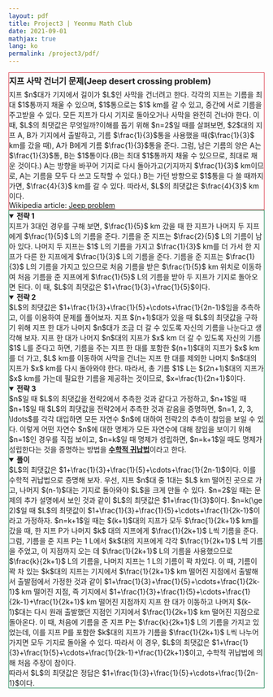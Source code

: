 ```yaml
---
layout: pdf
title: Project3 | Yeonmu Math Club
date: 2021-09-01
mathjax: true
lang: ko
permalink: /project3/pdf/
---
```

<div id="accordion">
  <div id="collapseOne" class="collapse show" data-bs-parent="#accordion">
    <div class="card-body" style="border: 1px solid rgb(220, 53, 69);">
     <h3 style="margin: 0.2em 0 0.3em 0;">지프 사막 건너기 문제(Jeep desert crossing problem)</h3>
     <redbox style="margin: 0.5em 0 1.2em 0;">지프 $n$대가 기지에서 길이가 $L$인 사막을 건너려고 한다. 각각의 지프는 기름을 최대 $1$통까지 채울 수 있으며, $1$통으로는 $1$ km를 갈 수 있고, 중간에 서로 기름을 주고받을 수 있다. 모든 지프가 다시 기지로 돌아오거나 사막을 완전히 건너야 한다. 이 때, $L$의 최댓값은 무엇일까?</redbox>이해를 돕기 위해 $n=2$일 때를 살펴보면, $2$대의 지프 A, B가 기지에서 출발하고, 기름 $\frac{1}{3}$통을 사용했을 때($\frac{1}{3}$ km를 갔을 때), A가 B에게 기름 $\frac{1}{3}$통을 준다. 그럼, 남은 기름의 양은 A는 $\frac{1}{3}$통, B는 $1$통이다.(B는 최대 $1$통까지 채울 수 있으므로, 최대로 채운 것이다.) A는 방향을 바꾸어 기지로 다시 돌아가고(기지까지 $\frac{1}{3}$ km이므로, A는 기름을 모두 다 쓰고 도착할 수 있다.) B는 가던 방향으로 $1$통을 다 쓸 때까지 가면, $\frac{4}{3}$ km를 갈 수 있다. 따라서, $L$의 최댓값은 $\frac{4}{3}$ km이다.<br>
     Wikipedia article: <a href="https://en.wikipedia.org/wiki/Jeep_problem" target="_blank">Jeep problem</a>
    </div>
  </div>
  <div id="collapseTwo" class="collapse show" data-bs-parent="#accordion">
    <div class="card-body" style="border: 1px solid rgb(25, 135, 84);">
      <greenbox><details open><summary><b>전략 1</b></summary>지프가 3대인 경우를 구해 보면, $\frac{1}{5}$ km 갔을 때 한 지프가 나머지 두 지프에게 $\frac{1}{5}$ L의 기름을 준다. 기름을 준 지프는 $\frac{2}{5}$ L의 기름이 남아 있다. 나머지 두 지프는 $1$ L의 기름을 가지고 $\frac{1}{3}$ km를 더 가서 한 지프가 다른 한 지프에게 $\frac{1}{3}$ L의 기름을 준다. 기름을 준 지프는 $\frac{1}{3}$ L의 기름을 가지고 있으므로 처음 기름을 받은 $\frac{1}{5}$ km 위치로 이동하여 처음 기름을 준 지프에게 $\frac{1}{5}$ L의 기름을 받아 두 지프가 기지로 돌아오면 된다. 이 때, $L$의 최댓값은 $1+\frac{1}{3}+\frac{1}{5}$이다.</details></greenbox>
      <greenbox><details open><summary><b>전략 2</b></summary>$L$의 최댓값은 $1+\frac{1}{3}+\frac{1}{5}+\cdots+\frac{1}{2n-1}$임을 추측하고, 이를 이용하여 문제를 풀어보자. 지프 $(n+1)$대가 있을 때 $L$의 최댓값을 구하기 위해 지프 한 대가 나머지 $n$대가 조금 더 갈 수 있도록 자신의 기름을 나눈다고 생각해 보자. 지프 한 대가 나머지 $n$대의 지프가 $x$ km 더 갈 수 있도록 자신의 기름 $1$ L를 준다고 하면, 기름을 주는 지프 한 대를 포함한 $(n+1)$대의 지프가 $x$ km를 더 가고, $L$ km를 이동하여 사막을 건너는 지프 한 대를 제외한 나머지 $n$대의 지프가 $x$ km를 다시 돌아와야 한다. 따라서, 총 기름 $1$ L는 $(2n+1)$대의 지프가 $x$ km를 가는데 필요한 기름을 제공하는 것이므로, $x=\frac{1}{2n+1}$이다.</details></greenbox>
      <greenbox><details open><summary><b>전략 3</b></summary>$n$일 때 $L$의 최댓값을 전략2에서 추측한 것과 같다고 가정하고, $n+1$일 때 $n+1$일 때 $L$의 최댓값을 전략2에서 추측한 것과 같음을 증명하면, $n=1, 2, 3, \ldots$를 각각 대입하면 모든 자연수 $n$에 대하여 전략2의 추측이 참임을 보일 수 있다. 이렇게 어떤 자연수 $n$에 대한 명제가 모든 자연수에 대해 참임을 보이기 위해 $n=1$인 경우를 직접 보이고, $n=k$일 때 명제가 성립하면, $n=k+1$일 때도 명제가 성립한다는 것을 증명하는 방법을 <b><a href="https://ko.wikipedia.org/wiki/수학적_귀납법" target="_blank">수학적 귀납법</a></b>이라고 한다.</details></greenbox>
      <purplebox><details open><summary><b>풀이</b></summary>$L$의 최댓값은 $1+\frac{1}{3}+\frac{1}{5}+\cdots+\frac{1}{2n-1}$이다. 이를 수학적 귀납법으로 증명해 보자. 우선, 지프 $n$대 중 1대는 $L$ km 떨어진 곳으로 가고, 나머지 $(n-1)$대는 기지로 돌아와야 $L$을 크게 만들 수 있다. $n=2$일 때는 문제의 추가 설명에서 보인 것과 같이 $L$의 최댓값은 $1+\frac{1}{3}$이다. $n=k(\ge 2)$일 때 $L$의 최댓값이 $1+\frac{1}{3}+\frac{1}{5}+\cdots+\frac{1}{2k-1}$이라고 가정하자. $n=k+1$일 때는 $(k+1)$대의 지프가 모두 $\frac{1}{2k+1}$ km를 갔을 때, 한 지프 P가 나머지 $k$ 대의 지프에게 $\frac{1}{2k+1}$ L씩 기름을 준다. 그럼, 기름을 준 지프 P는 1 L에서 $k$대의 지프에게 각각 $\frac{1}{2k+1}$ L씩 기름을 주었고, 이 지점까지 오는 데 $\frac{1}{2k+1}$ L의 기름을 사용했으므로 $\frac{k}{2k+1}$ L의 기름을, 나머지 지프는 1 L의 기름이 꽉 차있다. 이 때, 기름이 꽉 차 있는 $k$대의 지프는 기지에서 $\frac{1}{2k+1}$ km 떨어진 지점에서 출발해서 출발점에서 가정한 것과 같이 $1+\frac{1}{3}+\frac{1}{5}+\cdots+\frac{1}{2k-1}$ km 떨어진 지점, 즉 기지에서 $1+\frac{1}{3}+\frac{1}{5}+\cdots+\frac{1}{2k-1}+\frac{1}{2k+1}$ km 떨어진 지점까지 지프 한 대가 이동하고 나머지 $(k-1)$대는 다시 원래 출발했던 지점인 기지에서 $\frac{1}{2k+1}$ km 떨어진 지점으로 돌아온다. 이 때, 처음에 기름을 준 지프 P는 $\frac{k}{2k+1}$ L의 기름을 가지고 있었는데, 이를 지프 P를 포함한 $k$대의 지프가 기름을 $\frac{1}{2k+1}$ L씩 나누어 가지면 모두 기지로 돌아올 수 있다. 따라서 이 경우, $L$의 최댓값은 $1+\frac{1}{3}+\frac{1}{5}+\cdots+\frac{1}{2k-1}+\frac{1}{2k+1}$이고, 수학적 귀납법에 의해 처음 주장이 참이다.<br>따라서 $L$의 최댓값은 정답은 $1+\frac{1}{3}+\frac{1}{5}+\cdots+\frac{1}{2n-1}$이다.
      </details></purplebox>
    </div>  
  </div>
</div>
